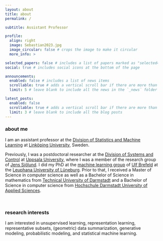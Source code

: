 ```yaml
---
layout: about
title: about
permalink: /

subtitle: Assistant Professor

profile:
  align: right
  image: Sebastian2023.jpg
  image_circular: false # crops the image to make it circular
  more_info: >

selected_papers: false # includes a list of papers marked as "selected={true}"
social: true # includes social icons at the bottom of the page

announcements:
  enabled: false # includes a list of news items
  scrollable: true # adds a vertical scroll bar if there are more than 3 news items
  limit: 5 # leave blank to include all the news in the `_news` folder

latest_posts:
  enabled: false
  scrollable: true # adds a vertical scroll bar if there are more than 3 new posts items
  limit: 3 # leave blank to include all the blog posts
---
```


### about me

I am an assistant professor at the [Division of Statistics and Machine Learning](https://liu.se/en/organisation/liu/ida/stima) at [Linköping University](https://liu.se/en), Sweden.

Previously, I was a postdoctoral researcher at the [Division of Systems and Control](http://www.it.uu.se/research/systems_and_control) at [Uppsala University](https://www.uu.se/en), where I was a member of the research group of [Jens Sjölund](https://jsjol.github.io/).
I did my PhD at the [machine learning group](http://ml3.leuphana.de/team.html) of [Ulf Brefeld](https://scholar.google.de/citations?user=oWmjswoAAAAJ&hl=en) at the [Leuphana University of Lüneburg](http://www.leuphana.de/en/home.html). Prior to that, I received a Master of Science in computer science as well as a Bachelor of Science in mathematics from [Technical University of Darmstadt](https://www.tu-darmstadt.de/index.en.jsp) and a Bachelor of Science in computer science from [Hochschule Darmstadt University of Applied Sciences](https://h-da.de/en/).

<br>

### research interests

I am interested in unsupervised learning, representation learning, representative subsets, (geometric) data summarization, generative modeling, probabilistic modeling, and statistical machine learning.
